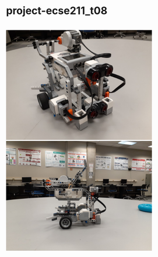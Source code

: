 # project-ecse211_t08
</br><img src="/dpm_robot.jpg" alt="Robot Front" width="400"/> <img src="/dpm_robot_side.jpg" alt="Robot Side" width="400"/>
